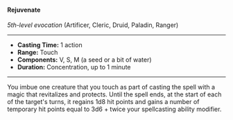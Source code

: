 #### Rejuvenate
*5th-level evocation* (Artificer, Cleric, Druid, Paladin, Ranger)
___
- **Casting Time:** 1 action 
- **Range:** Touch 
- **Components:** V, S, M (a seed or a bit of water) 
- **Duration:** Concentration, up to 1 minute 
---
You imbue one creature that you touch as part of casting the spell with a magic that revitalizes and protects. Until the spell ends, at the start of each of the target's turns, it regains 1d8 hit points and gains a number of temporary hit points equal to 3d6 + twice your spellcasting ability modifier.
